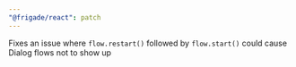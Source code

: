 ```yaml
---
"@frigade/react": patch
---
```


Fixes an issue where `flow.restart()` followed by `flow.start()` could cause Dialog flows not to show up
